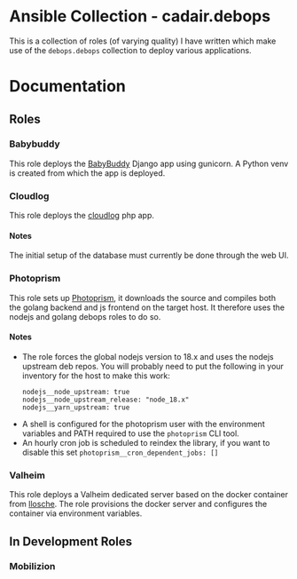 # Ansible Collection - cadair.debops

This is a collection of roles (of varying quality) I have written which make use of the `debops.debops` collection to deploy various applications.

# Documentation

## Roles

### Babybuddy

This role deploys the [BabyBuddy](https://github.com/babybuddy/babybuddy) Django app using gunicorn.
A Python venv is created from which the app is deployed.

### Cloudlog

This role deploys the [cloudlog](https://github.com/magicbug/Cloudlog) php app.

#### Notes

The initial setup of the database must currently be done through the web UI.

### Photoprism

This role sets up [Photoprism](https://www.photoprism.app/), it downloads the source and compiles both the golang backend and js frontend on the target host.
It therefore uses the nodejs and golang debops roles to do so.

#### Notes

- The role forces the global nodejs version to 18.x and uses the nodejs upstream deb repos.
  You will probably need to put the following in your inventory for the host to make this work:
    ```
    nodejs__node_upstream: true
    nodejs__node_upstream_release: "node_18.x"
    nodejs__yarn_upstream: true
    ```
- A shell is configured for the photoprism user with the environment variables and PATH required to use the `photoprism` CLI tool.
- An hourly cron job is scheduled to reindex the library, if you want to disable this set `photoprism__cron_dependent_jobs: []`


### Valheim

This role deploys a Valheim dedicated server based on the docker container from [llosche](https://github.com/lloesche/valheim-server-docker).
The role provisions the docker server and configures the container via environment variables.

## In Development Roles

### Mobilizion

